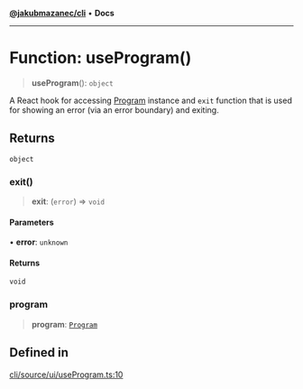 [**@jakubmazanec/cli**](../README.md) • **Docs**

---

# Function: useProgram()

> **useProgram**(): `object`

A React hook for accessing [Program](../classes/Program.md) instance and `exit` function that is
used for showing an error (via an error boundary) and exiting.

## Returns

`object`

### exit()

> **exit**: (`error`) => `void`

#### Parameters

• **error**: `unknown`

#### Returns

`void`

### program

> **program**: [`Program`](../classes/Program.md)

## Defined in

[cli/source/ui/useProgram.ts:10](https://github.com/jakubmazanec/tools/blob/05074a1dedd887672f015df129961cd35c75acfe/packages/cli/source/ui/useProgram.ts#L10)
